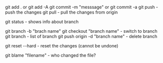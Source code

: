 git add . or git add -A
git commit -m "messsage" or git commit -a
git push - push the changes
git pull - pull the changes from origin

git status - shows info about branch 

git branch -b "brach name"
git checkout "branch name" - switch to branch
git branch - list of branch
git push origin -d "branch name" - delete branch

git reset --hard - reset the changes (cannot be undone)

git blame "filename" - who changed the file?